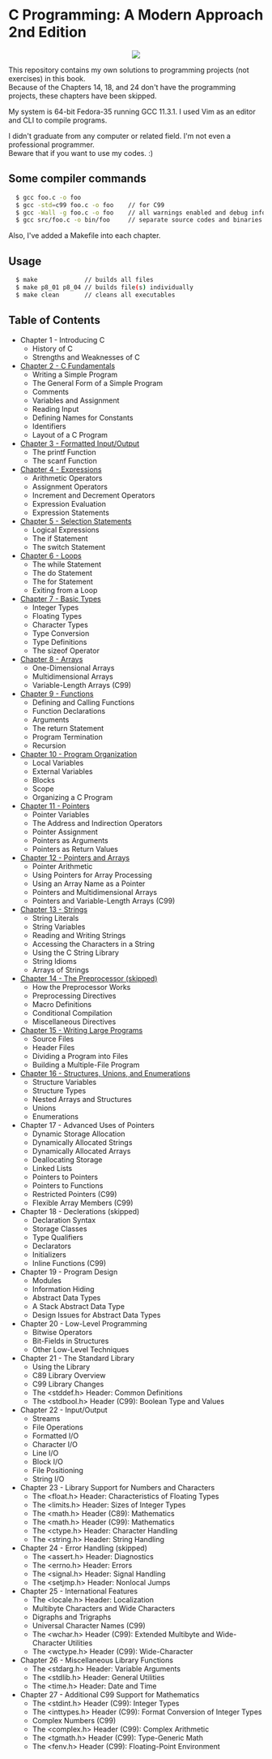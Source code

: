 # C Programming: A Modern Approach 2nd Edition

<p align="center">
   <img src="https://user-images.githubusercontent.com/24891489/163218014-ca60a738-ea95-47d1-b9e7-998f1c2d5c0d.jpg" />
</p>


This repository contains my own solutions to programming projects (not exercises) in this book.\
Because of the Chapters 14, 18, and 24 don't have the programming projects, these chapters have been skipped.

My system is 64-bit Fedora-35 running GCC 11.3.1. I used Vim as an editor and CLI to compile programs.

I didn't graduate from any computer or related field. I'm not even a professional programmer.\
Beware that if you want to use my codes. :)

## Some compiler commands
```bash
  $ gcc foo.c -o foo
  $ gcc -std=c99 foo.c -o foo    // for C99
  $ gcc -Wall -g foo.c -o foo    // all warnings enabled and debug information generated
  $ gcc src/foo.c -o bin/foo     // separate source codes and binaries
```

Also, I've added a Makefile into each chapter.
## Usage
```bash
  $ make             // builds all files
  $ make p8_01 p8_04 // builds file(s) individually
  $ make clean       // cleans all executables
```

## Table of Contents
* Chapter 1 - Introducing C
   * History of C
   * Strengths and Weaknesses of C
* [Chapter 2 - C Fundamentals](https://github.com/pswaux/c-programming-modern-approach/tree/main/Projects/02)
   * Writing a Simple Program
   * The General Form of a Simple Program
   * Comments
   * Variables and Assignment
   * Reading Input
   * Defining Names for Constants
   * Identifiers
   * Layout of a C Program
* [Chapter 3 - Formatted Input/Output](https://github.com/pswaux/c-programming-modern-approach/tree/main/Projects/03)
   * The printf Function
   * The scanf Function
* [Chapter 4 - Expressions](https://github.com/pswaux/c-programming-modern-approach/tree/main/Projects/04)
   * Arithmetic Operators
   * Assignment Operators
   * Increment and Decrement Operators
   * Expression Evaluation
   * Expression Statements
* [Chapter 5 - Selection Statements](https://github.com/pswaux/c-programming-modern-approach/tree/main/Projects/05)
   * Logical Expressions
   * The if Statement
   * The switch Statement
* [Chapter 6 - Loops](https://github.com/pswaux/c-programming-modern-approach/tree/main/Projects/06)
   * The while Statement
   * The do Statement
   * The for Statement
   * Exiting from a Loop
* [Chapter 7 - Basic Types](https://github.com/pswaux/c-programming-modern-approach/tree/main/Projects/07)
   * Integer Types
   * Floating Types
   * Character Types
   * Type Conversion
   * Type Definitions
   * The sizeof Operator
* [Chapter 8 - Arrays](https://github.com/pswaux/c-programming-modern-approach/tree/main/Projects/08)
   * One-Dimensional Arrays
   * Multidimensional Arrays
   * Variable-Length Arrays (C99)
* [Chapter 9 - Functions](https://github.com/pswaux/c-programming-modern-approach/tree/main/Projects/09)
   * Defining and Calling Functions
   * Function Declarations
   * Arguments
   * The return Statement
   * Program Termination
   * Recursion
* [Chapter 10 - Program Organization](https://github.com/pswaux/c-programming-modern-approach/tree/main/Projects/10)
   * Local Variables
   * External Variables
   * Blocks
   * Scope
   * Organizing a C Program
* [Chapter 11 - Pointers](https://github.com/pswaux/c-programming-modern-approach/tree/main/Projects/11)
   * Pointer Variables
   * The Address and Indirection Operators
   * Pointer Assignment
   * Pointers as Arguments
   * Pointers as Return Values
* [Chapter 12 - Pointers and Arrays](https://github.com/pswaux/c-programming-modern-approach/tree/main/Projects/12)
   * Pointer Arithmetic
   * Using Pointers for Array Processing
   * Using an Array Name as a Pointer
   * Pointers and Multidimensional Arrays
   * Pointers and Variable-Length Arrays (C99)
* [Chapter 13 - Strings](https://github.com/pswaux/c-programming-modern-approach/tree/main/Projects/13)
   * String Literals
   * String Variables
   * Reading and Writing Strings
   * Accessing the Characters in a String
   * Using the C String Library
   * String Idioms
   * Arrays of Strings
* [Chapter 14 - The Preprocessor (skipped)](https://github.com/pswaux/c-programming-modern-approach/tree/main/Projects/14)
   * How the Preprocessor Works
   * Preprocessing Directives
   * Macro Definitions
   * Conditional Compilation
   * Miscellaneous Directives
* [Chapter 15 - Writing Large Programs](https://github.com/pswaux/c-programming-modern-approach/tree/main/Projects/15)
   * Source Files
   * Header Files
   * Dividing a Program into Files
   * Building a Multiple-File Program
* [Chapter 16 - Structures, Unions, and Enumerations](https://github.com/pswaux/c-programming-modern-approach/tree/main/Projects/16)
   * Structure Variables
   * Structure Types
   * Nested Arrays and Structures
   * Unions
   * Enumerations
* Chapter 17 - Advanced Uses of Pointers
   * Dynamic Storage Allocation
   * Dynamically Allocated Strings
   * Dynamically Allocated Arrays
   * Deallocating Storage
   * Linked Lists
   * Pointers to Pointers
   * Pointers to Functions
   * Restricted Pointers (C99)
   * Flexible Array Members (C99)
* Chapter 18 - Declerations (skipped)
   * Declaration Syntax
   * Storage Classes
   * Type Qualifiers
   * Declarators
   * Initializers
   * Inline Functions (C99)
* Chapter 19 - Program Design
   * Modules
   * Information Hiding
   * Abstract Data Types
   * A Stack Abstract Data Type
   * Design Issues for Abstract Data Types
* Chapter 20 - Low-Level Programming
   * Bitwise Operators
   * Bit-Fields in Structures
   * Other Low-Level Techniques
* Chapter 21 - The Standard Library
   * Using the Library
   * C89 Library Overview
   * C99 Library Changes
   * The <stddef.h> Header: Common Definitions
   * The <stdbool.h> Header (C99): Boolean Type and Values
* Chapter 22 - Input/Output
   * Streams
   * File Operations
   * Formatted I/O
   * Character I/O
   * Line I/O
   * Block I/O
   * File Positioning
   * String I/O
* Chapter 23 - Library Support for Numbers and Characters
   * The <float.h> Header: Characteristics of Floating Types
   * The <limits.h> Header: Sizes of Integer Types
   * The <math.h> Header (C89): Mathematics
   * The <math.h> Header (C99): Mathematics
   * The <ctype.h> Header: Character Handling
   * The <string.h> Header: String Handling
* Chapter 24 - Error Handling (skipped)
   * The <assert.h> Header: Diagnostics
   * The <errno.h> Header: Errors
   * The <signal.h> Header: Signal Handling
   * The <setjmp.h> Header: Nonlocal Jumps
* Chapter 25 - International Features
   * The <locale.h> Header: Localization
   * Multibyte Characters and Wide Characters
   * Digraphs and Trigraphs
   * Universal Character Names (C99)
   * The <wchar.h> Header (C99): Extended Multibyte and Wide-Character Utilities
   * The <wctype.h> Header (C99): Wide-Character
* Chapter 26 - Miscellaneous Library Functions
   * The <stdarg.h> Header: Variable Arguments
   * The <stdlib.h> Header: General Utilities
   * The <time.h> Header: Date and Time
* Chapter 27 - Additional C99 Support for Mathematics
   * The <stdint.h> Header (C99): Integer Types
   * The <inttypes.h> Header (C99): Format Conversion of Integer Types
   * Complex Numbers (C99)
   * The <complex.h> Header (C99): Complex Arithmetic
   * The <tgmath.h> Header (C99): Type-Generic Math
   * The <fenv.h> Header (C99): Floating-Point Environment
